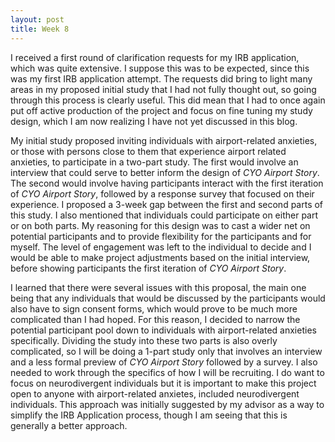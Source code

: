 ```yaml
---
layout: post
title: Week 8
---
```


I received a first round of clarification requests for my IRB application, which was quite extensive. I suppose this was to be expected, since this was my first IRB application attempt. The requests did bring to light many areas in my proposed initial study that I had not fully thought out, so going through this process is clearly useful. This did mean that I had to once again put off active production of the project and focus on fine tuning my study design, which I am now realizing I have not yet discussed in this blog.

My initial study proposed inviting individuals with airport-related anxieties, or those with persons close to them that experience airport related anxieties, to participate in a two-part study. The first would involve an interview that could serve to better inform the design of _CYO Airport Story_. The second would involve having participants interact with the first iteration of _CYO Airport Story_, followed by a response survey that focused on their experience. I proposed a 3-week gap between the first and second parts of this study. I also mentioned that individuals could participate on either part or on both parts. My reasoning for this design was to cast a wider net on potential participants and to provide flexibility for the participants and for myself. The level of engagement was left to the individual to decide and I would be able to make project adjustments based on the initial interview, before showing participants the first iteration of _CYO Airport Story_.

I learned that there were several issues with this proposal, the main one being that any individuals that would be discussed by the participants would also have to sign consent forms, which would prove to be much more complicated than I had hoped. For this reason, I decided to narrow the potential participant pool down to individuals with airport-related anxieties specifically. Dividing the study into these two parts is also overly complicated, so I will be doing a 1-part study only that involves an interview and a less formal preview of _CYO Airport Story_ followed by a survey. I also needed to work through the specifics of how I will be recruiting. I do want to focus on neurodivergent individuals but it is important to make this project open to anyone with airport-related anxietes, included neurodivergent individuals. This approach was initially suggested by my advisor as a way to simplify the IRB Application process, though I am seeing that this is generally a better approach.

